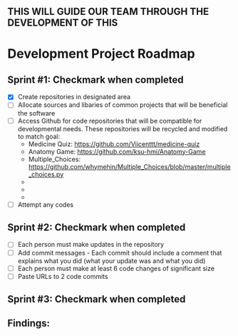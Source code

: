 ## THIS WILL GUIDE OUR TEAM THROUGH THE DEVELOPMENT OF THIS 
# Development Project Roadmap 

## Sprint #1: Checkmark when completed
  - [x] Create repositories in designated area
  - [ ] Allocate sources and libaries of common projects that will be beneficial the software
  - [ ] Access Github for code repositories that will be compatible for developmental needs. These repositories will be recycled and modified to match goal: 
      - Medicine Quiz: https://github.com/Viicenttt/medicine-quiz
      - Anatomy Game: https://github.com/ksu-hmi/Anatomy-Game
      - Multiple_Choices: https://github.com/whymehin/Multiple_Choices/blob/master/multiple_choices.py
      - 
      - 
      - 
  - [ ] Attempt any codes

## Sprint #2: Checkmark when completed
- [ ] Each person must make updates in the repository 
- [ ] Add commit messages
      - Each commit should include a comment that explains what you did (what your update was and what you did)
- [ ] Each person must make at least 6 code changes of significant size 
- [ ] Paste URLs to 2 code commits 

## Sprint #3: Checkmark when completed

## Findings:
